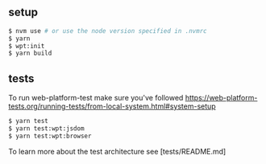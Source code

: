 ## setup

```bash
$ nvm use # or use the node version specified in .nvmrc
$ yarn
$ wpt:init
$ yarn build
```

## tests

To run web-platform-test make sure you've followed https://web-platform-tests.org/running-tests/from-local-system.html#system-setup

```bash
$ yarn test
$ yarn test:wpt:jsdom
$ yarn test:wpt:browser
```

To learn more about the test architecture see [tests/README.md]
